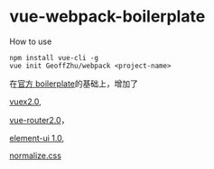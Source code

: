 # vue-webpack-boilerplate

How to use

```
npm install vue-cli -g
vue init GeoffZhu/webpack <project-name>
```

在[官方 boilerplate](http://vuejs-templates.github.io/webpack)的基础上，增加了

[vuex2.0](https://github.com/vuejs/vuex),

[vue-router2.0](https://github.com/vuejs/vue-router)，

[element-ui 1.0](http://element.eleme.io/#/component/menu),

[normalize.css](https://github.com/necolas/normalize.css)